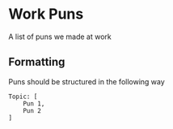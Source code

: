 # Work Puns
A list of puns we made at work

## Formatting

Puns should be structured in the following way
```
Topic: [
    Pun 1,
    Pun 2
]
     
```